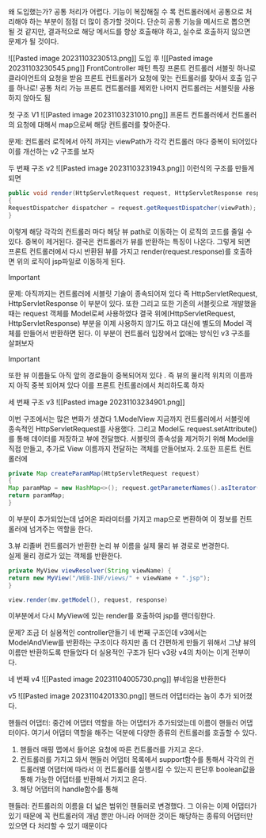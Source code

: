 왜 도입했는가?
공통 처리가 어렵다.
기능이 복잡해질 수 록 컨트롤러에서 공통으로 처리해야 하는 부분이 점점 더 많이 증가할 것이다. 단순히 공통 기능을 메서드로 뽑으면 될 것 같지만, 결과적으로 해당 메서드를 항상 호출해야 하고, 실수로 호출하지 않으면 문제가 될 것이다.

![[Pasted image 20231103230513.png]]
도입 후
![[Pasted image 20231103230545.png]]
FrontController 패턴 특징
프론트 컨트롤러 서블릿 하나로 클라이언트의 요청을 받음 
프론트 컨트롤러가 요청에 맞는 컨트롤러를 찾아서 호출 
입구를 하나로! 
공통 처리 가능
프론트 컨트롤러를 제외한 나머지 컨트롤러는 서블릿을 사용하지 않아도 됨


첫 구조 V1
![[Pasted image 20231103231010.png]]
프론트 컨트롤러에서 컨트롤러의 요청에 대해서 map으로써 해당 컨트롤러를 찾아준다.

문제: 컨트롤러 로직에서 아직 까지는 viewPath가 각각 컨트롤러 마다 중복이 되어있다 이를 개선하는 v2 구조를 보자

두 번째 구조  v2
![[Pasted image 20231103231943.png]]
이런식의 구조를 만들게 되면 

```java
public void render(HttpServletRequest request, HttpServletResponse response) throws ServletException, IOException 
{ 
RequestDispatcher dispatcher = request.getRequestDispatcher(viewPath); dispatcher.forward(request, response);
}
```

이렇게 해당 각각의 컨트롤러 마다 해당 뷰 path로 이동하는 이 로직의 코드를 줄일 수 있다. 중복이 제거된다. 결국은 컨트롤러가 뷰를 반환하는 특징이 나온다. 그렇게 되면 프론트 컨트롤러에서 다시 반환된 뷰를 가지고 render(request.response)를 호출하면 위의 로직이 jsp파일로 이동하게 된다.
>[!important]
문제: 아직까지는 컨트롤러에 서블릿 기술이 종속되어져 있다 즉
HttpServletRequest, HttpServletResponse 이 부분이 있다. 
또한 그리고 또한 기존의 서블릿으로 개발했을 때는 request 객체를 Model로써 사용하였다 결국 위에(HttpServletRequest, HttpServletResponse) 부분을 이제 사용하지 않기도 하고 대신에 별도의 Model 객체를 만들어서 반환하면 된다.  이 부분이 컨트롤러 입장에서 없애는 방식인 v3 구조를 살펴보자 

>[!important]
>또한 뷰 이름들도 아직 앞의 경로들이 중복되어져 있다 . 즉 뷰의 물리적 위치의 이름까지 아직 중복 되어져 있다 이를 프론트 컨트롤러에서 처리하도록 하자 

세 번째 구조 v3
![[Pasted image 20231103234901.png]]


이번 구조에서는 많은 변화가 생겼다 
1.ModelView 
지금까지 컨트롤러에서 서블릿에 종속적인 HttpServletRequest를 사용했다. 그리고 Model도 request.setAttribute() 를 통해 데이터를 저장하고 뷰에 전달했다. 서블릿의 종속성을 제거하기 위해 Model을 직접 만들고, 추가로 View 이름까지 전달하는 객체를 만들어보자.
2.또한 프론트 컨트롤러에

```java
private Map createParamMap(HttpServletRequest request) 
{ 
Map paramMap = new HashMap<>(); request.getParameterNames().asIterator() .forEachRemaining(paramName -> paramMap.put(paramName, request.getParameter(paramName))); 
return paramMap; 
}
```
이 부분이 추가되었는데 넘어온 파라미터를 가지고  map으로 변환하여 이 정보를 컨트롤러에 넘겨주는 역할을 한다.

3.뷰 리졸버 
컨트롤러가 반환한 논리 뷰 이름을 실제 물리 뷰 경로로 변경한다.  
실제 물리 경로가 있는 객체를 반환한다. 


```java
private MyView viewResolver(String viewName) { 
return new MyView("/WEB-INF/views/" + viewName + ".jsp"); 
}
```


```java
view.render(mv.getModel(), request, response)
```
이부분에서 다시 MyView에 있는 render를 호출하여 jsp를 랜더링한다.

문제? 조금 더 실용적인 controller만들기
네 번째 구조인데 v3에서는 ModelAndView를 반환하는 구조이다 하지만 좀 더 간편하게 만들기 위해서 그냥 뷰의 이름만 반환하도록 만들었다 더 실용적인 구조가 된다 v3랑 v4의 차이는 이게 전부이다.

네 번째 v4
![[Pasted image 20231104005730.png]]
뷰네임을 반환한다

v5
![[Pasted image 20231104201330.png]]
핸드러 어댑터라는 놈이 추가 되어졌다.

핸들러 어댑터: 중간에 어댑터 역할을 하는 어댑터가 추가되었는데 이름이 핸들러 어댑터이다. 여기서 어댑터 역할을 해주는 덕분에 다양한 종류의 컨트롤러를 호출할 수 있다.
1. 핸들러 매핑 맵에서 들어온 요청에 따른 컨트롤러를 가지고 온다. 
2. 컨트롤러를 가지고 와서 핸들러 어댑터 목록에서 support함수를 통해서 각각의 컨트롤러별 어댑터에 따라서 이 컨트롤러를 실행시킬 수 있는지 판단후 boolean값을 통해 가능한 어댑터를 반환해서 가지고 온다.  
3. 해당 어댑터의 handle함수를 통해

핸들러: 컨트롤러의 이름을 더 넓은 범위인 핸들러로 변경했다. 그 이유는 이제 어댑터가 있기 때문에 꼭 컨트롤러의 개념 뿐만 아니라 어떠한 것이든 해당하는 종류의 어댑터만 있으면 다 처리할 수 있기 때문이다